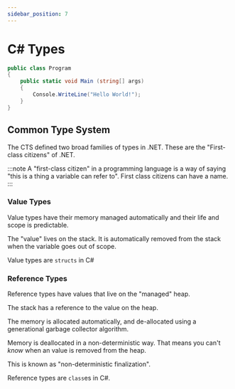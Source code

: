 ```yaml
---
sidebar_position: 7
---
```


# C# Types

```csharp
public class Program
{
    public static void Main (string[] args)
    {
        Console.WriteLine("Hello World!");
    }
}
```

## Common Type System

The CTS defined two broad families of types in .NET. These are the "First-class citizens" of .NET.

:::note
A "first-class citizen" in a programming language is a way of saying "this is a thing a variable can refer to". First class citizens can have a name.
:::

### Value Types

Value types have their memory managed automatically and their life and scope is predictable.

The "value" lives on the stack. It is automatically removed from the stack when the variable goes out of scope.

Value types are `structs` in C#

### Reference Types

Reference types have values that live on the "managed" heap.

The stack has a reference to the value on the heap.

The memory is allocated automatically, and de-allocated using a generational garbage collector algorithm.

Memory is deallocated in a non-deterministic way. That means you can't _know_ when an value is removed from the heap.

This is known as "non-deterministic finalization".

Reference types are `class`es in C#.
